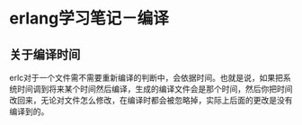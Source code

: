 erlang学习笔记－编译
===

关于编译时间
---

erlc对于一个文件需不需要重新编译的判断中，会依据时间。也就是说，如果把系统时间调到将来某个时间然后编译，生成的编译文件会是那个时间，然后你把时间改回来，无论对文件怎么修改，在编译时都会被忽略掉，实际上后面的更改是没有编译到的。